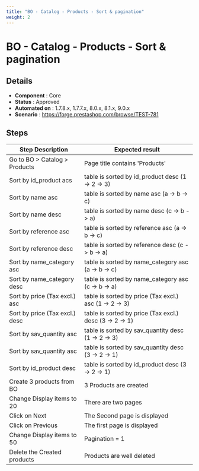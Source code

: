 ```yaml
---
title: "BO - Catalog - Products - Sort & pagination"
weight: 2
---
```


# BO - Catalog - Products - Sort & pagination
## Details
* **Component** : Core
* **Status** : Approved
* **Automated on** : 1.7.8.x, 1.7.7.x, 8.0.x, 8.1.x, 9.0.x
* **Scenario** : https://forge.prestashop.com/browse/TEST-781

## Steps
| Step Description | Expected result |
| ----- | ----- |
| Go to BO > Catalog > Products | Page title contains 'Products' |
| Sort by id_product acs | table is sorted by id_product desc (1 -> 2 -> 3) |
| Sort by name asc | table is sorted by name asc (a -> b -> c) |
| Sort by name desc | table is sorted by name desc (c -> b -> a) |
| Sort by reference asc | table is sorted by reference asc (a -> b -> c) |
| Sort by reference desc | table is sorted by reference desc (c -> b -> a) |
| Sort by name_category asc | table is sorted by name_category asc (a -> b -> c) |
| Sort by name_category desc | table is sorted by name_category asc (c -> b -> a) |
| Sort by price (Tax excl.) asc | table is sorted by price (Tax excl.) asc (1 -> 2 -> 3) |
| Sort by price (Tax excl.) desc | table is sorted by price (Tax excl.) desc (3 -> 2 -> 1) |
| Sort by sav_quantity asc | table is sorted by sav_quantity desc (1 -> 2 -> 3) |
| Sort by sav_quantity asc | table is sorted by sav_quantity desc  (3 -> 2 -> 1) |
| Sort by id_product desc | table is sorted by id_product desc (3 -> 2 -> 1) |
| Create 3 products from BO | 3 Products are created |
| Change Display items to 20 | There are two pages |
| Click on Next | The Second page is displayed |
| Click on Previous | The first page is displayed |
| Change Display items to 50 | Pagination = 1 |
| Delete the Created products | Products are well deleted |
